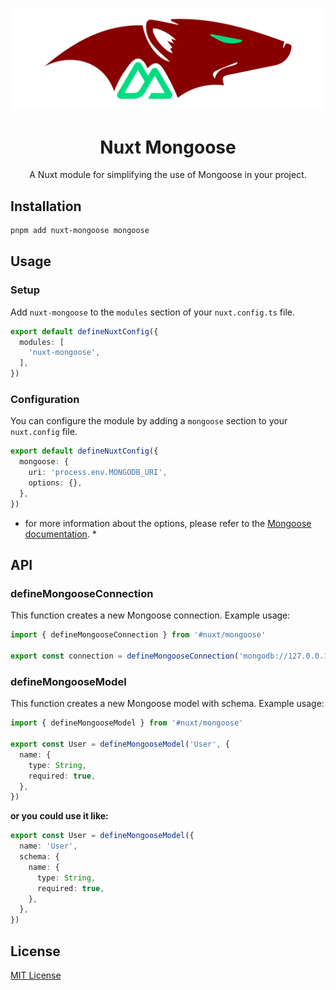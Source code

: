 ![nuxt-mongoose](./docs/public/nuxt-mongoose.svg)

<div align="center">
  <h1>Nuxt Mongoose</h1>

  A Nuxt module for simplifying the use of Mongoose in your project.
</div>


## Installation

```bash
pnpm add nuxt-mongoose mongoose
```

## Usage

### Setup

Add `nuxt-mongoose` to the `modules` section of your `nuxt.config.ts` file.

```ts
export default defineNuxtConfig({
  modules: [
    'nuxt-mongoose',
  ],
})
```

### Configuration

You can configure the module by adding a `mongoose` section to your `nuxt.config` file.

```ts
export default defineNuxtConfig({
  mongoose: {
    uri: 'process.env.MONGODB_URI',
    options: {},
  },
})
```

* for more information about the options, please refer to the [Mongoose documentation](https://mongoosejs.com/docs/connections.html#options). *

## API

### defineMongooseConnection

This function creates a new Mongoose connection. Example usage:

```ts
import { defineMongooseConnection } from '#nuxt/mongoose'

export const connection = defineMongooseConnection('mongodb://127.0.0.1/nuxt-mongoose')
```

### defineMongooseModel

This function creates a new Mongoose model with schema. Example usage:

```ts
import { defineMongooseModel } from '#nuxt/mongoose'

export const User = defineMongooseModel('User', {
  name: {
    type: String,
    required: true,
  },
})
```

**or you could use it like:**

```ts
export const User = defineMongooseModel({
  name: 'User',
  schema: {
    name: {
      type: String,
      required: true,
    },
  },
})
```

## License

[MIT License](./LICENSE)
